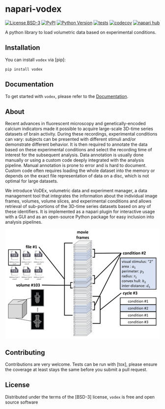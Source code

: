 # napari-vodex

[![License BSD-3](https://img.shields.io/pypi/l/vodex.svg?color=green)](https://github.com/LemonJust/vodex/raw/main/LICENSE)
[![PyPI](https://img.shields.io/pypi/v/vodex.svg?color=green)](https://pypi.org/project/vodex)
[![Python Version](https://img.shields.io/pypi/pyversions/vodex.svg?color=green)](https://python.org)
[![tests](https://github.com/LemonJust/vodex/workflows/tests/badge.svg)](https://github.com/LemonJust/vodex/actions)
[![codecov](https://codecov.io/gh/LemonJust/vodex/branch/main/graph/badge.svg)](https://codecov.io/gh/LemonJust/vodex)
[![napari hub](https://img.shields.io/endpoint?url=https://api.napari-hub.org/shields/napari-vodex)](https://napari-hub.org/plugins/napari-vodex)

A python library to load volumetric data based on experimental conditions.

## Installation

You can install `vodex` via [pip]:

    pip install vodex

## Documentation

To get started with `vodex`, please refer to the [Documentation](https://lemonjust.github.io/vodex/).

## About

Recent advances in fluorescent microscopy and genetically-encoded calcium indicators made it possible to acquire large-scale 3D-time series datasets of brain activity. During these recordings, experimental conditions can vary: subjects can be presented with different stimuli and/or demonstrate different behavior. It is then required to annotate the data based on these experimental conditions and select the recording time of interest for the subsequent analysis. Data annotation is usually done manually or using a custom code deeply integrated with the analysis pipeline. Manual annotation is prone to error and is hard to document. Custom code often requires loading the whole dataset into the memory or depends on the exact file representation of data on a disc, which is not optimal for large datasets.

We introduce VoDEx, volumetric data and experiment manager, a data management tool that integrates the information about the individual image frames, volumes, volume slices, and experimental conditions and allows retrieval of sub-portions of the 3D-time series datasets based on any of these identifiers. It is implemented as a napari plugin for interactive usage with a GUI and as an open-source Python package for easy inclusion into analysis pipelines.

<p align="center">
  <img src="img/cover.JPG" alt="cover" width="600"/>
</p>

## Contributing

Contributions are very welcome. Tests can be run with [tox], please ensure
the coverage at least stays the same before you submit a pull request.

## License

Distributed under the terms of the [BSD-3] license,
`vodex` is free and open source software
